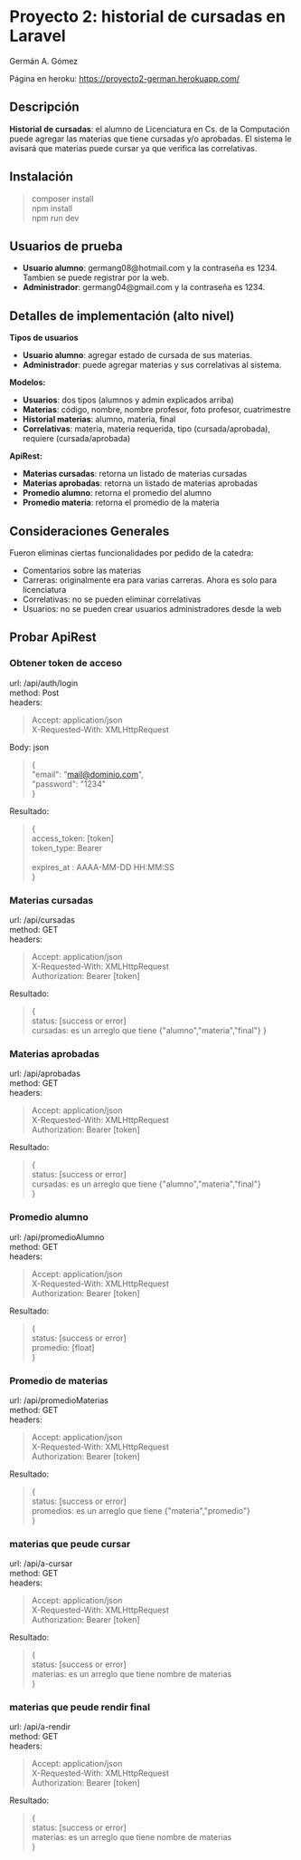 # Proyecto 2: historial de cursadas en Laravel

Germán A. Gómez

Página en heroku: https://proyecto2-german.herokuapp.com/

## Descripción

<b>Historial de cursadas</b>: el alumno de Licenciatura en Cs. de la Computación puede agregar las materias que tiene cursadas y/o aprobadas. El sistema le avisará que materias puede cursar ya que verifica las correlativas.

## Instalación

> composer install <br>
> npm install <br>
> npm run dev <br>

## Usuarios de prueba
<ul>
    <li><b>Usuario alumno</b>: germang08@hotmail.com y la contraseña es 1234. Tambien se puede registrar por la web.</li>
    <li><b>Administrador</b>: germang04@gmail.com y la contraseña es 1234.</li>
</ul>


## Detalles de implementación (alto nivel)

<b>Tipos de usuarios</b>
<ul>
    <li><b>Usuario alumno</b>: agregar estado de cursada de sus materias.</li>
    <li><b>Administrador</b>: puede agregar materias y sus correlativas al sistema.</li>
</ul>
    
<b>Modelos: </b>
<ul>
    <li><b>Usuarios</b>: dos tipos (alumnos y admin explicados arriba)</li>
    <li><b>Materias</b>: código, nombre, nombre profesor, foto profesor, cuatrimestre</li>
    <li><b>Historial materias</b>: alumno, materia, final</li>
    <li><b>Correlativas</b>: materia, materia requerida, tipo (cursada/aprobada), requiere (cursada/aprobada)</li> 
</ul>

<b>ApiRest: </b>
<ul>
    <li><b>Materias cursadas</b>: retorna un listado de materias cursadas</li>
    <li><b>Materias aprobadas</b>: retorna un listado de materias aprobadas</li>
    <li><b>Promedio alumno</b>: retorna el promedio del alumno</li>
    <li><b>Promedio materia</b>: retorna el promedio de la materia</li>
</ul>

## Consideraciones Generales

Fueron eliminas ciertas funcionalidades por pedido de la catedra:
<ul>
    <li>Comentarios sobre las materias</li>
    <li>Carreras: originalmente era para varias carreras. Ahora es solo para licenciatura</li>
    <li>Correlativas: no se pueden eliminar correlativas</li>
    <li>Usuarios: no se pueden crear usuarios administradores desde la web</li>
</ul>

## Probar ApiRest

### Obtener token de acceso

url: /api/auth/login <br>
method: Post  <br>
headers:  <br>
>Accept: application/json <br>
>X-Requested-With: XMLHttpRequest<br>

Body: json<br>
>{ <br>
>    "email": "mail@dominio.com", <br>
>    "password": "1234" <br>
> \} <br>

Resultado: <br>
>{ <br>
> access_token: [token]<br>
> token_type: Bearer <br>  
> expires_at : AAAA-MM-DD HH:MM:SS <br>
> \} <br>

### Materias cursadas

url: /api/cursadas <br>
method: GET  <br>
headers:  <br>
>Accept: application/json <br>
>X-Requested-With: XMLHttpRequest<br>
>Authorization: Bearer [token]<br>

Resultado: <br>
>{ <br>
> status: [success or error]<br>
> cursadas: es un arreglo que tiene {"alumno","materia","final"}
>  \}

### Materias aprobadas

url: /api/aprobadas <br>
method: GET  <br>
headers:  <br>
>Accept: application/json <br>
>X-Requested-With: XMLHttpRequest<br>
>Authorization: Bearer [token]<br>

Resultado: <br>
>{ <br>
> status: [success or error]<br>
> cursadas: es un arreglo que tiene {"alumno","materia","final"}<br>
> \}

### Promedio alumno

url: /api/promedioAlumno <br>
method: GET  <br>
headers:  <br>
>Accept: application/json <br>
>X-Requested-With: XMLHttpRequest<br>
>Authorization: Bearer [token]<br>

Resultado: <br>
>{ <br>
> status: [success or error]<br>
> promedio: [float]<br>
> \}

### Promedio de materias

url: /api/promedioMaterias <br>
method: GET  <br>
headers:  <br>
>Accept: application/json <br>
>X-Requested-With: XMLHttpRequest<br>
>Authorization: Bearer [token]<br>

Resultado: <br>
>{ <br>
> status: [success or error]<br>
> promedios: es un arreglo que tiene {"materia","promedio"}<br>
> \}

### materias que peude cursar

url: /api/a-cursar <br>
method: GET  <br>
headers:  <br>
>Accept: application/json <br>
>X-Requested-With: XMLHttpRequest<br>
>Authorization: Bearer [token]<br>

Resultado: <br>
>{ <br>
> status: [success or error]<br>
> materias: es un arreglo que tiene nombre de materias<br>
> \}

### materias que peude rendir final

url: /api/a-rendir <br>
method: GET  <br>
headers:  <br>
>Accept: application/json <br>
>X-Requested-With: XMLHttpRequest<br>
>Authorization: Bearer [token]<br>

Resultado: <br>
>{ <br>
> status: [success or error]<br>
> materias: es un arreglo que tiene nombre de materias<br>
> \}
